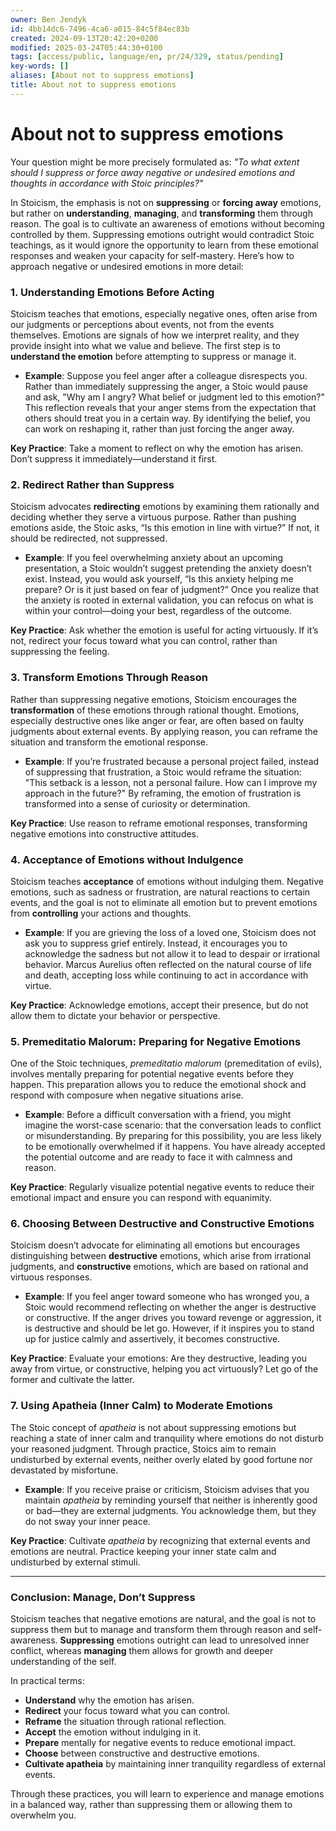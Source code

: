 ```yaml
---
owner: Ben Jendyk
id: 4bb14dc6-7496-4ca6-a015-84c5f84ec83b
created: 2024-09-13T20:42:20+0200
modified: 2025-03-24T05:44:30+0100
tags: [access/public, language/en, pr/24/329, status/pending]
key-words: []
aliases: [About not to suppress emotions]
title: About not to suppress emotions
---
```


# About not to suppress emotions

Your question might be more precisely formulated as: *"To what extent should I suppress or force away negative or undesired emotions and thoughts in accordance with Stoic principles?"*

In Stoicism, the emphasis is not on **suppressing** or **forcing away** emotions, but rather on **understanding**, **managing**, and **transforming** them through reason. The goal is to cultivate an awareness of emotions without becoming controlled by them. Suppressing emotions outright would contradict Stoic teachings, as it would ignore the opportunity to learn from these emotional responses and weaken your capacity for self-mastery. Here’s how to approach negative or undesired emotions in more detail:

### 1. **Understanding Emotions Before Acting**
Stoicism teaches that emotions, especially negative ones, often arise from our judgments or perceptions about events, not from the events themselves. Emotions are signals of how we interpret reality, and they provide insight into what we value and believe. The first step is to **understand the emotion** before attempting to suppress or manage it.

- **Example**: Suppose you feel anger after a colleague disrespects you. Rather than immediately suppressing the anger, a Stoic would pause and ask, "Why am I angry? What belief or judgment led to this emotion?" This reflection reveals that your anger stems from the expectation that others should treat you in a certain way. By identifying the belief, you can work on reshaping it, rather than just forcing the anger away.

**Key Practice**: Take a moment to reflect on why the emotion has arisen. Don’t suppress it immediately—understand it first.

### 2. **Redirect Rather than Suppress**
Stoicism advocates **redirecting** emotions by examining them rationally and deciding whether they serve a virtuous purpose. Rather than pushing emotions aside, the Stoic asks, “Is this emotion in line with virtue?” If not, it should be redirected, not suppressed.

- **Example**: If you feel overwhelming anxiety about an upcoming presentation, a Stoic wouldn’t suggest pretending the anxiety doesn’t exist. Instead, you would ask yourself, “Is this anxiety helping me prepare? Or is it just based on fear of judgment?” Once you realize that the anxiety is rooted in external validation, you can refocus on what is within your control—doing your best, regardless of the outcome.

**Key Practice**: Ask whether the emotion is useful for acting virtuously. If it’s not, redirect your focus toward what you can control, rather than suppressing the feeling.

### 3. **Transform Emotions Through Reason**
Rather than suppressing negative emotions, Stoicism encourages the **transformation** of these emotions through rational thought. Emotions, especially destructive ones like anger or fear, are often based on faulty judgments about external events. By applying reason, you can reframe the situation and transform the emotional response.

- **Example**: If you’re frustrated because a personal project failed, instead of suppressing that frustration, a Stoic would reframe the situation: "This setback is a lesson, not a personal failure. How can I improve my approach in the future?" By reframing, the emotion of frustration is transformed into a sense of curiosity or determination.

**Key Practice**: Use reason to reframe emotional responses, transforming negative emotions into constructive attitudes.

### 4. **Acceptance of Emotions without Indulgence**
Stoicism teaches **acceptance** of emotions without indulging them. Negative emotions, such as sadness or frustration, are natural reactions to certain events, and the goal is not to eliminate all emotion but to prevent emotions from **controlling** your actions and thoughts.

- **Example**: If you are grieving the loss of a loved one, Stoicism does not ask you to suppress grief entirely. Instead, it encourages you to acknowledge the sadness but not allow it to lead to despair or irrational behavior. Marcus Aurelius often reflected on the natural course of life and death, accepting loss while continuing to act in accordance with virtue.

**Key Practice**: Acknowledge emotions, accept their presence, but do not allow them to dictate your behavior or perspective.

### 5. **Premeditatio Malorum: Preparing for Negative Emotions**
One of the Stoic techniques, *premeditatio malorum* (premeditation of evils), involves mentally preparing for potential negative events before they happen. This preparation allows you to reduce the emotional shock and respond with composure when negative situations arise.

- **Example**: Before a difficult conversation with a friend, you might imagine the worst-case scenario: that the conversation leads to conflict or misunderstanding. By preparing for this possibility, you are less likely to be emotionally overwhelmed if it happens. You have already accepted the potential outcome and are ready to face it with calmness and reason.

**Key Practice**: Regularly visualize potential negative events to reduce their emotional impact and ensure you can respond with equanimity.

### 6. **Choosing Between Destructive and Constructive Emotions**
Stoicism doesn’t advocate for eliminating all emotions but encourages distinguishing between **destructive** emotions, which arise from irrational judgments, and **constructive** emotions, which are based on rational and virtuous responses.

- **Example**: If you feel anger toward someone who has wronged you, a Stoic would recommend reflecting on whether the anger is destructive or constructive. If the anger drives you toward revenge or aggression, it is destructive and should be let go. However, if it inspires you to stand up for justice calmly and assertively, it becomes constructive.

**Key Practice**: Evaluate your emotions: Are they destructive, leading you away from virtue, or constructive, helping you act virtuously? Let go of the former and cultivate the latter.

### 7. **Using Apatheia (Inner Calm) to Moderate Emotions**
The Stoic concept of *apatheia* is not about suppressing emotions but reaching a state of inner calm and tranquility where emotions do not disturb your reasoned judgment. Through practice, Stoics aim to remain undisturbed by external events, neither overly elated by good fortune nor devastated by misfortune.

- **Example**: If you receive praise or criticism, Stoicism advises that you maintain *apatheia* by reminding yourself that neither is inherently good or bad—they are external judgments. You acknowledge them, but they do not sway your inner peace.

**Key Practice**: Cultivate *apatheia* by recognizing that external events and emotions are neutral. Practice keeping your inner state calm and undisturbed by external stimuli.

---

### Conclusion: Manage, Don’t Suppress
Stoicism teaches that negative emotions are natural, and the goal is not to suppress them but to manage and transform them through reason and self-awareness. **Suppressing** emotions outright can lead to unresolved inner conflict, whereas **managing** them allows for growth and deeper understanding of the self.

In practical terms:
- **Understand** why the emotion has arisen.
- **Redirect** your focus toward what you can control.
- **Reframe** the situation through rational reflection.
- **Accept** the emotion without indulging in it.
- **Prepare** mentally for negative events to reduce emotional impact.
- **Choose** between constructive and destructive emotions.
- **Cultivate apatheia** by maintaining inner tranquility regardless of external events.

Through these practices, you will learn to experience and manage emotions in a balanced way, rather than suppressing them or allowing them to overwhelm you.